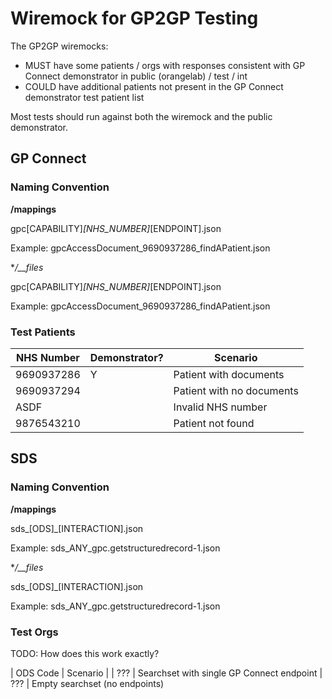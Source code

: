 # Wiremock for GP2GP Testing

The GP2GP wiremocks:

* MUST have some patients / orgs with responses consistent with GP Connect 
demonstrator in public (orangelab) / test / int
* COULD have additional patients not present in the GP Connect demonstrator test 
patient list

Most tests should run against both the wiremock and the public demonstrator.

## GP Connect

### Naming Convention

**/mappings**

gpc[CAPABILITY]_[NHS_NUMBER]_[ENDPOINT].json

Example: gpcAccessDocument_9690937286_findAPatient.json

**/__files*

gpc[CAPABILITY]_[NHS_NUMBER]_[ENDPOINT].json

Example: gpcAccessDocument_9690937286_findAPatient.json

### Test Patients

| NHS Number | Demonstrator? | Scenario |
|------------| --------------|----
| 9690937286 | Y             | Patient with documents
| 9690937294 |               | Patient with no documents
| ASDF       |               | Invalid NHS number
| 9876543210 |               | Patient not found

## SDS

### Naming Convention

**/mappings**

sds_[ODS]_[INTERACTION].json

Example: sds_ANY_gpc.getstructuredrecord-1.json

**/__files*

sds_[ODS]_[INTERACTION].json

Example: sds_ANY_gpc.getstructuredrecord-1.json

### Test Orgs

TODO: How does this work exactly?

| ODS Code | Scenario |
| ???      | Searchset with single GP Connect endpoint
| ???      | Empty searchset (no endpoints)